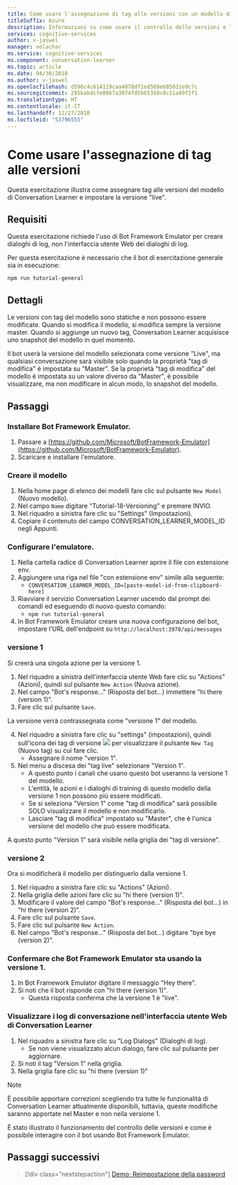 ```yaml
---
title: Come usare l'assegnazione di tag alle versioni con un modello di Conversation Learner - Servizi cognitivi Microsoft| Microsoft Docs
titleSuffix: Azure
description: Informazioni su come usare il controllo delle versioni e l'assegnazione di tag con un modello di Conversation Learner.
services: cognitive-services
author: v-jaswel
manager: nolachar
ms.service: cognitive-services
ms.component: conversation-learner
ms.topic: article
ms.date: 04/30/2018
ms.author: v-jaswel
ms.openlocfilehash: d596c4c614119caa4078df1ed569e685031e9c7c
ms.sourcegitcommit: 295babdcfe86b7a3074fd5b65350c8c11a49f2f1
ms.translationtype: HT
ms.contentlocale: it-IT
ms.lasthandoff: 12/27/2018
ms.locfileid: "53796555"
---
```

# <a name="how-to-use-version-tagging"></a>Come usare l'assegnazione di tag alle versioni

Questa esercitazione illustra come assegnare tag alle versioni del modello di Conversation Learner e impostare la versione "live".  

## <a name="requirements"></a>Requisiti
Questa esercitazione richiede l'uso di Bot Framework Emulator per creare dialoghi di log, non l'interfaccia utente Web dei dialoghi di log.  

Per questa esercitazione è necessario che il bot di esercitazione generale sia in esecuzione:

    npm run tutorial-general

## <a name="details"></a>Dettagli

Le versioni con tag del modello sono statiche e non possono essere modificate. Quando si modifica il modello, si modifica sempre la versione master. Quando si aggiunge un nuovo tag, Conversation Learner acquisisce uno snapshot del modello in quel momento. 

Il bot userà la versione del modello selezionata come versione "Live", ma qualsiasi conversazione sarà visibile solo quando la proprietà "tag di modifica" è impostata su "Master". Se la proprietà "tag di modifica" del modello è impostata su un valore diverso da "Master", è possibile visualizzare, ma non modificare in alcun modo, lo snapshot del modello.

## <a name="steps"></a>Passaggi

### <a name="install-the-bot-framework-emulator"></a>Installare Bot Framework Emulator.

1. Passare a [https://github.com/Microsoft/BotFramework-Emulator](https://github.com/Microsoft/BotFramework-Emulator).
2. Scaricare e installare l'emulatore.

### <a name="create-a-model"></a>Creare il modello

1. Nella home page di elenco dei modelli fare clic sul pulsante `New Model` (Nuovo modello).
2. Nel campo `Name` digitare "Tutorial-18-Versioning" e premere INVIO.
4. Nel riquadro a sinistra fare clic su "Settings" (Impostazioni).
5. Copiare il contenuto del campo CONVERSATION_LEARNER_MODEL_ID negli Appunti.

### <a name="configure-the-emulator"></a>Configurare l'emulatore.

1. Nella cartella radice di Conversation Learner aprire il file con estensione env.
2. Aggiungere una riga nel file "con estensione env" simile alla seguente:
    - `CONVERSATION_LEARNER_MODEL_ID=[paste-model-id-from-clipboard-here]`
3. Riavviare il servizio Conversation Learner uscendo dal prompt dei comandi ed eseguendo di nuovo questo comando:
    - `npm run tutorial-general`
4. In Bot Framework Emulator creare una nuova configurazione del bot, impostare l'URL dell'endpoint su `http://localhost:3978/api/messages`

### <a name="version-1"></a>versione 1

Si creerà una singola azione per la versione 1.

1. Nel riquadro a sinistra dell'interfaccia utente Web fare clic su "Actions" (Azioni), quindi sul pulsante `New Action` (Nuova azione).
2. Nel campo "Bot's response..." (Risposta del bot...) immettere "hi there (version 1)".
3. Fare clic sul pulsante `Save`.

La versione verrà contrassegnata come "versione 1" del modello.

4. Nel riquadro a sinistra fare clic su "settings" (impostazioni), quindi sull'icona dei tag di versione ![](../media/tutorial18_version_tags.PNG) per visualizzare il pulsante `New Tag` (Nuovo tag) su cui fare clic.
    - Assegnare il nome "version 1".
4. Nel menu a discesa dei "tag live" selezionare "Version 1".  
    - A questo punto i canali che usano questo bot useranno la versione 1 del modello.
    - L'entità, le azioni e i dialoghi di training di questo modello della versione 1 non possono più essere modificati.
    - Se si seleziona "Version 1" come "tag di modifica" sarà possibile SOLO visualizzare il modello e non modificarlo.
    - Lasciare "tag di modifica" impostato su "Master", che è l'unica versione del modello che può essere modificata.

A questo punto "Version 1" sarà visibile nella griglia dei "tag di versione".

### <a name="version-2"></a>versione 2

Ora si modificherà il modello per distinguerlo dalla versione 1.

1. Nel riquadro a sinistra fare clic su "Actions" (Azioni).
2. Nella griglia delle azioni fare clic su "hi there (version 1)".
3. Modificare il valore del campo "Bot's response..." (Risposta del bot...) in "hi there (version 2)".
4. Fare clic sul pulsante `Save`.
5. Fare clic sul pulsante `New Action`.
6. Nel campo "Bot's response..." (Risposta del bot...) digitare "bye bye (version 2)".

### <a name="confirm-bot-framework-emulator-is-using-version-1"></a>Confermare che Bot Framework Emulator sta usando la versione 1.

1. In Bot Framework Emulator digitare il messaggio "Hey there".
2. Si noti che il bot risponde con "hi there (version 1)".
    - Questa risposta conferma che la versione 1 è "live".

### <a name="view-the-conversation-logs-in-conversation-learner-web-ui"></a>Visualizzare i log di conversazione nell'interfaccia utente Web di Conversation Learner

1. Nel riquadro a sinistra fare clic su "Log Dialogs" (Dialoghi di log).
    - Se non viene visualizzato alcun dialogo, fare clic sul pulsante per aggiornare.
2. Si noti il tag "Version 1" nella griglia.
3. Nella griglia fare clic su "hi there (version 1)"

> [!NOTE]
> È possibile apportare correzioni scegliendo tra tutte le funzionalità di Conversation Learner attualmente disponibili, tuttavia, queste modifiche saranno apportate nel Master e non nella versione 1.

È stato illustrato il funzionamento del controllo delle versioni e come è possibile interagire con il bot usando Bot Framework Emulator.

## <a name="next-steps"></a>Passaggi successivi

> [!div class="nextstepaction"]
> [Demo: Reimpostazione della password](./demo-password-reset.md)

